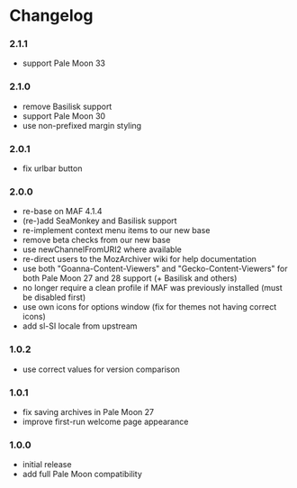# Changelog

### 2.1.1
- support Pale Moon 33

### 2.1.0
- remove Basilisk support
- support Pale Moon 30
- use non-prefixed margin styling

### 2.0.1
- fix urlbar button

### 2.0.0
- re-base on MAF 4.1.4
- (re-)add SeaMonkey and Basilisk support
- re-implement context menu items to our new base
- remove beta checks from our new base
- use newChannelFromURI2 where available
- re-direct users to the MozArchiver wiki for help documentation
- use both "Goanna-Content-Viewers" and "Gecko-Content-Viewers" for both Pale Moon 27 and 28 support (+ Basilisk and others)
- no longer require a clean profile if MAF was previously installed (must be disabled first)
- use own icons for options window (fix for themes not having correct icons)
- add sl-SI locale from upstream

### 1.0.2
- use correct values for version comparison

### 1.0.1
- fix saving archives in Pale Moon 27
- improve first-run welcome page appearance

### 1.0.0
- initial release
- add full Pale Moon compatibility
